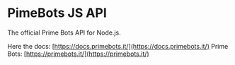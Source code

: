 # PimeBots JS API
The official Prime Bots API for Node.js.

Here the docs: [https://docs.primebots.it/](https://docs.primebots.it/)
Prime Bots: [https://primebots.it/](https://primebots.it/)
